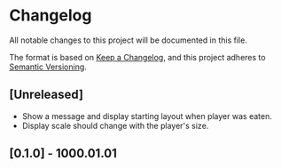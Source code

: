 # Changelog
All notable changes to this project will be documented in this file.

The format is based on [Keep a Changelog](https://keepachangelog.com/en/1.0.0/),
and this project adheres to [Semantic Versioning](https://semver.org/spec/v2.0.0.html).

## [Unreleased]
 - Show a message and display starting layout when player was eaten.
 - Display scale should change with the player's size.
 

## [0.1.0] - 1000.01.01 